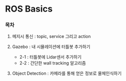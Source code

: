 # ROS Basics

### 목차

1. 메지시 통신 : topic, service 그리고 action
2. Gazebo : 내 시뮬레이션에 터틀봇 추가하기
	- 2-1 : 터틀봇에 Lidar센서 추가하기
	- 2-2 : 간단한 wall tracking 알고리즘
	
3. Object Detection : 카메라를 통해 얻은 정보로 물체인식하기